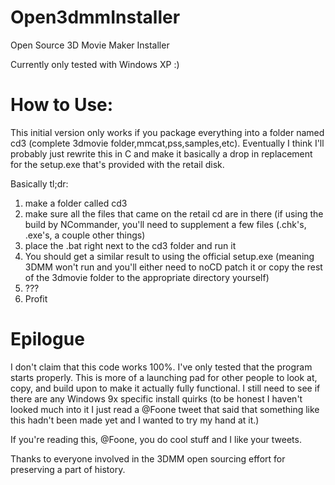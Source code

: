 # Open3dmmInstaller
Open Source 3D Movie Maker Installer

Currently only tested with Windows XP :)

# How to Use:
This initial version only works if you package everything into a folder named cd3 (complete 3dmovie folder,mmcat,pss,samples,etc). Eventually I think I'll probably just rewrite this in C and make it basically a drop in replacement for the setup.exe that's provided with the retail disk.

Basically tl;dr:
1. make a folder called cd3
2. make sure all the files that came on the retail cd are in there (if using the build by NCommander, you'll need to supplement a few files (.chk's, .exe's, a couple other things)
3. place the .bat right next to the cd3 folder and run it
4. You should get a similar result to using the official setup.exe (meaning 3DMM won't run and you'll either need to noCD patch it or copy the rest of the 3dmovie folder to the appropriate directory yourself)
5. ???
6. Profit

# Epilogue 
I don't claim that this code works 100%. I've only tested that the program starts properly. This is more of a launching pad for other people to look at, copy, and build upon to make it actually fully functional.
I still need to see if there are any Windows 9x specific install quirks (to be honest I haven't looked much into it I just read a @Foone tweet that said that something like this hadn't been made yet and I wanted to try my hand at it.)

If you're reading this, @Foone, you do cool stuff and I like your tweets.

Thanks to everyone involved in the 3DMM open sourcing effort for preserving a part of history.
